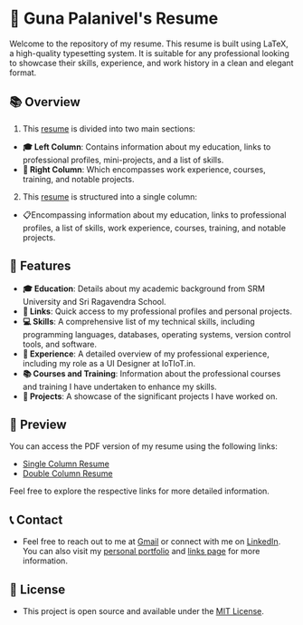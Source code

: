 # 📝 Guna Palanivel's Resume

Welcome to the repository of my resume. This resume is built using LaTeX, a high-quality typesetting system. It is suitable for any professional looking to showcase their skills, experience, and work history in a clean and elegant format.

## 📚 Overview

1. This [resume](https://drive.google.com/file/d/1_q1IvSGCtvyfzhlFQq0NXNjZ4w3I9KpN/view?usp=sharing) is divided into two main sections:

- **🎓 Left Column**: Contains information about my education, links to professional profiles, mini-projects, and a list of skills.
- **💼 Right Column**: Which encompasses work experience, courses, training, and notable projects.

2. This [resume](https://drive.google.com/file/d/1zlaUfgw5lvaEeZ6gS-YwNzqpw1NiVvJ8/view?usp=sharing) is structured into a single column:

- 📋Encompassing information about my education, links to professional profiles, a list of skills, work experience, courses, training, and notable projects.

## 🌟 Features

- **🎓 Education**: Details about my academic background from SRM University and Sri Ragavendra School.
- **🔗 Links**: Quick access to my professional profiles and personal projects.
- **💻 Skills**: A comprehensive list of my technical skills, including programming languages, databases, operating systems, version control tools, and software.
- **👔 Experience**: A detailed overview of my professional experience, including my role as a UI Designer at IoTIoT.in.
- **📚 Courses and Training**: Information about the professional courses and training I have undertaken to enhance my skills.
- **🚀 Projects**: A showcase of the significant projects I have worked on.

## 👀 Preview

You can access the PDF version of my resume using the following links:

- [Single Column Resume](https://drive.google.com/file/d/1_q1IvSGCtvyfzhlFQq0NXNjZ4w3I9KpN/view?usp=sharing)
- [Double Column Resume](https://drive.google.com/file/d/1zlaUfgw5lvaEeZ6gS-YwNzqpw1NiVvJ8/view?usp=sharing)

Feel free to explore the respective links for more detailed information.

## 📞 Contact

- Feel free to reach out to me at [Gmail](mailto:gunapalanivel2003@gmail.com) or connect with me on [LinkedIn](https://www.linkedin.com/in/guna-palanivel/). You can also visit my [personal portfolio](https://gunaprofile.pages.dev/) and [links page](https://gunalinks.pages.dev/) for more information.

## 📜 License

- This project is open source and available under the [MIT License](LICENSE).
